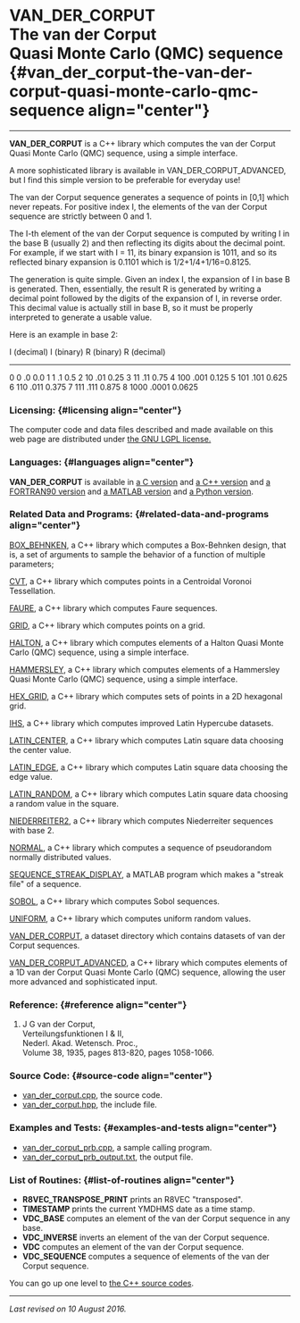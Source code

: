 VAN\_DER\_CORPUT\
The van der Corput\
Quasi Monte Carlo (QMC) sequence {#van_der_corput-the-van-der-corput-quasi-monte-carlo-qmc-sequence align="center"}
================================

------------------------------------------------------------------------

**VAN\_DER\_CORPUT** is a C++ library which computes the van der Corput
Quasi Monte Carlo (QMC) sequence, using a simple interface.

A more sophisticated library is available in VAN\_DER\_CORPUT\_ADVANCED,
but I find this simple version to be preferable for everyday use!

The van der Corput sequence generates a sequence of points in \[0,1\]
which never repeats. For positive index I, the elements of the van der
Corput sequence are strictly between 0 and 1.

The I-th element of the van der Corput sequence is computed by writing I
in the base B (usually 2) and then reflecting its digits about the
decimal point. For example, if we start with I = 11, its binary
expansion is 1011, and so its reflected binary expansion is 0.1101 which
is 1/2+1/4+1/16=0.8125.

The generation is quite simple. Given an index I, the expansion of I in
base B is generated. Then, essentially, the result R is generated by
writing a decimal point followed by the digits of the expansion of I, in
reverse order. This decimal value is actually still in base B, so it
must be properly interpreted to generate a usable value.

Here is an example in base 2:

  I (decimal)   I (binary)   R (binary)   R (decimal)
  ------------- ------------ ------------ -------------
  0             0            .0           0.0
  1             1            .1           0.5
  2             10           .01          0.25
  3             11           .11          0.75
  4             100          .001         0.125
  5             101          .101         0.625
  6             110          .011         0.375
  7             111          .111         0.875
  8             1000         .0001        0.0625

### Licensing: {#licensing align="center"}

The computer code and data files described and made available on this
web page are distributed under [the GNU LGPL
license.](../../txt/gnu_lgpl.txt)

### Languages: {#languages align="center"}

**VAN\_DER\_CORPUT** is available in [a C
version](../../c_src/van_der_corput/van_der_corput.md) and [a C++
version](../../master/van_der_corput/van_der_corput.md) and [a
FORTRAN90 version](../../f_src/van_der_corput/van_der_corput.md) and
[a MATLAB version](../../m_src/van_der_corput/van_der_corput.md) and
[a Python version](../../py_src/van_der_corput/van_der_corput.md).

### Related Data and Programs: {#related-data-and-programs align="center"}

[BOX\_BEHNKEN](../../master/box_behnken/box_behnken.md), a C++
library which computes a Box-Behnken design, that is, a set of arguments
to sample the behavior of a function of multiple parameters;

[CVT](../../master/cvt/cvt.md), a C++ library which computes points
in a Centroidal Voronoi Tessellation.

[FAURE](../../master/faure/faure.md), a C++ library which computes
Faure sequences.

[GRID](../../master/grid/grid.md), a C++ library which computes
points on a grid.

[HALTON](../../master/halton/halton.md), a C++ library which computes
elements of a Halton Quasi Monte Carlo (QMC) sequence, using a simple
interface.

[HAMMERSLEY](../../master/hammersley/hammersley.md), a C++ library
which computes elements of a Hammersley Quasi Monte Carlo (QMC)
sequence, using a simple interface.

[HEX\_GRID](../../master/hex_grid/hex_grid.md), a C++ library which
computes sets of points in a 2D hexagonal grid.

[IHS](../../master/ihs/ihs.md), a C++ library which computes improved
Latin Hypercube datasets.

[LATIN\_CENTER](../../master/latin_center/latin_center.md), a C++
library which computes Latin square data choosing the center value.

[LATIN\_EDGE](../../master/latin_edge/latin_edge.md), a C++ library
which computes Latin square data choosing the edge value.

[LATIN\_RANDOM](../../master/latin_random/latin_random.md), a C++
library which computes Latin square data choosing a random value in the
square.

[NIEDERREITER2](../../master/niederreiter2/niederreiter2.md), a C++
library which computes Niederreiter sequences with base 2.

[NORMAL](../../master/normal/normal.md), a C++ library which computes
a sequence of pseudorandom normally distributed values.

[SEQUENCE\_STREAK\_DISPLAY](../../m_src/sequence_streak_display/sequence_streak_display.md),
a MATLAB program which makes a "streak file" of a sequence.

[SOBOL](../../master/sobol/sobol.md), a C++ library which computes
Sobol sequences.

[UNIFORM](../../master/uniform/uniform.md), a C++ library which
computes uniform random values.

[VAN\_DER\_CORPUT](../../datasets/van_der_corput/van_der_corput.md), a
dataset directory which contains datasets of van der Corput sequences.

[VAN\_DER\_CORPUT\_ADVANCED](../../master/van_der_corput_advanced/van_der_corput_advanced.md),
a C++ library which computes elements of a 1D van der Corput Quasi Monte
Carlo (QMC) sequence, allowing the user more advanced and sophisticated
input.

### Reference: {#reference align="center"}

1.  J G van der Corput,\
    Verteilungsfunktionen I & II,\
    Nederl. Akad. Wetensch. Proc.,\
    Volume 38, 1935, pages 813-820, pages 1058-1066.

### Source Code: {#source-code align="center"}

-   [van\_der\_corput.cpp](van_der_corput.cpp), the source code.
-   [van\_der\_corput.hpp](van_der_corput.hpp), the include file.

### Examples and Tests: {#examples-and-tests align="center"}

-   [van\_der\_corput\_prb.cpp](van_der_corput_prb.cpp), a sample
    calling program.
-   [van\_der\_corput\_prb\_output.txt](van_der_corput_prb_output.txt),
    the output file.

### List of Routines: {#list-of-routines align="center"}

-   **R8VEC\_TRANSPOSE\_PRINT** prints an R8VEC "transposed".
-   **TIMESTAMP** prints the current YMDHMS date as a time stamp.
-   **VDC\_BASE** computes an element of the van der Corput sequence in
    any base.
-   **VDC\_INVERSE** inverts an element of the van der Corput sequence.
-   **VDC** computes an element of the van der Corput sequence.
-   **VDC\_SEQUENCE** computes a sequence of elements of the van der
    Corput sequence.

You can go up one level to [the C++ source codes](../cpp_src.md).

------------------------------------------------------------------------

*Last revised on 10 August 2016.*
